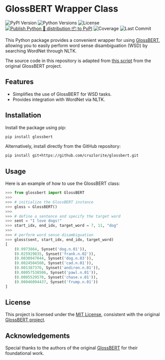 # GlossBERT Wrapper Class

![PyPI Version](https://img.shields.io/pypi/v/glossbert)
![Python Versions](https://img.shields.io/pypi/pyversions/glossbert)
![License](https://img.shields.io/pypi/l/glossbert)
[![Publish Python 🐍 distribution 📦 to PyPI](https://github.com/cruzlorite/glossbert/actions/workflows/publish-pypi.yaml/badge.svg)](https://github.com/cruzlorite/glossbert/actions/workflows/publish-pypi.yaml)
![Coverage](https://img.shields.io/codecov/c/github/username/glossbert)
![Last Commit](https://img.shields.io/github/last-commit/username/glossbert)

This Python package provides a convenient wrapper for using [GlossBERT](https://github.com/HSLCY/GlossBERT/tree/master), allowing you to easily perform word sense disambiguation (WSD) by searching WordNet through NLTK.

The source code in this repository is adapted from [this script](https://github.com/HSLCY/GlossBERT/blob/master/run_infer_demo_sent_cls_ws_with_nltk.py) from the original GlossBERT project.

## Features

- Simplifies the use of GlossBERT for WSD tasks.
- Provides integration with WordNet via NLTK.

## Installation

Install the package using pip:

```bash 
pip install glossbert
```

Alternatively, install directly from the GitHub repository:

```bash
pip install git+https://github.com/cruzlorite/glossbert.git
```

## Usage

Here is an example of how to use the GlossBERT class:

```python
>>> from glossbert import GlossBERT
>>> 
>>> # initialize the GlossBERT instance
>>> gloss = GlossBERT()
>>> 
>>> # define a sentence and specify the target word
>>> sent = "I love dogs!"
>>> start_idx, end_idx, target_word = 7, 11, "dog"
>>> 
>>> # perform word sense disambiguation
>>> gloss(sent, start_idx, end_idx, target_word)
[
    (0.9973864, Synset('dog.n.01')),
    (0.025929835, Synset('frank.n.02')),
    (0.0030947044, Synset('dog.n.03')),
    (0.0024504508, Synset('cad.n.01')),
    (0.001387376, Synset('andiron.n.01')),
    (0.00057538506, Synset('pawl.n.01')),
    (0.0005529578, Synset('chase.v.01')),
    (0.00046094437, Synset('frump.n.01'))
]
```

## License

This project is licensed under the [MIT License](https://opensource.org/license/mit), consistent with the original [GlossBERT project](https://github.com/HSLCY/GlossBERT/tree/master).

## Acknowledgements

Special thanks to the authors of the original [GlossBERT](https://github.com/HSLCY/GlossBERT/tree/master) for their foundational work.